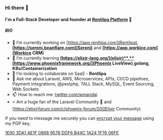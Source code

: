 ### Hi there 👋

#### I'm a Full-Stack Developer and founder at [Rentlipa Platform](https://rentlipa.com) 🚀

##### BIO

- 🔭 I’m currently working on [https://app.rentlipa.com](Rentlipa), **[https://sereni.beanflare.com](Sereni)** and **[https://app.workice.com](Workice CRM)**
- 🌱 I’m currently learning **[https://elixir-lang.org/](elixir)**,**[https://www.phoenixframework.org/](Phoenix LiveView)**,**golang**, **K8s/Containerization**
- 👯 I’m looking to collaborate on SaaS - **Rentlipa**
- 💬 Ask me about Laravel, AWS, Microservices, APIs, CI/CD pipelines, Payment Integrations, @pestphp, TALL Stack, MySQL, Event Sourcing, Web Sockets
- 📫 How to reach me: [twitter.com/wmandai](https://twitter.com/wmandai)
- ⚡ Am a huge fan of the Laravel Community 🚀 and [https://elixirforum.com/c/phoenix-forum/20](Elixir Community)

If you need to message me securely you can [encrypt your message](https://www.gnupg.org/gph/en/manual/x110.html) using my PGP key;  

[1E90 3DA1 AE1F 0868 9578 DDF6 B44C 1A24 1F76 06FE](https://keybase.io/wmandai/pgp_keys.asc?fingerprint=1e903da1ae1f08689578ddf6b44c1a241f7606fe)


